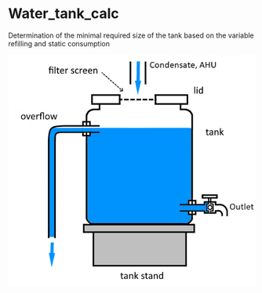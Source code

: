 # Water_tank_calc
Determination of the minimal required size of the tank based on the variable refilling and static consumption

![Diagram](https://raw.githubusercontent.com/IPOLIPOL/Water_tank_calc/main/Assets/water-tank.png)
